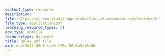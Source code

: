 ```yaml
---
content_type: resource
description: ''
file: https://ol-ocw-studio-app-production.s3.amazonaws.com/courses/8-701-introduction-to-nuclear-and-particle-physics-fall-2020/dcaf9b1188e6ccb9f76b58e6a5c38c88_4H0EHje2QbQ.pdf
file_type: application/pdf
learning_resource_types: []
ocw_type: OCWFile
resourcetype: Document
title: 3play pdf file
uid: dcaf9b11-88e6-ccb9-f76b-58e6a5c38c88
---
```

